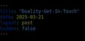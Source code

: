 ```yaml
---
title: "Duality-Get-In-Touch"
date: 2025-03-21
layout: post
hidden: false
---
```

<!DOCTYPE html>
<html lang="en">
<head>
    <meta charset="UTF-8">
    <meta name="viewport" content="width=device-width, initial-scale=1.0">
    <title>Contact Duality</title>
    <style>
        html, body {
            background-color: black;
            color: white;
            font-family: Arial, sans-serif;
            margin: 0;
            padding: 0;
            min-height: 100vh;
            display: flex;
            flex-direction: column;
        }

        .nav-buttons {
            position: fixed;
            top: 20px;
            right: 10%;
            z-index: 1000;
            display: flex;
            gap: 30px;
        }

        .nav-button {
            background-color: transparent;
            color: white;
            border: none;
            padding: 8px 0;
            font-size: 1rem;
            cursor: pointer;
            transition: all 0.3s ease;
            text-decoration: underline;
            text-decoration-color: #5ED464;
            text-decoration-thickness: 2px;
            text-underline-offset: 5px;
        }

        .nav-button:hover {
            color: #5ED464;
        }

        .contact-container {
            max-width: 600px;
            margin: 100px auto;
            padding: 0 20px;
        }

        .contact-title {
            font-size: 3rem;
            text-align: center;
            margin-bottom: 40px;
            font-family: "Times New Roman", Times, serif;
        }

        .contact-form {
            background-color: #222;
            padding: 40px;
            border-radius: 8px;
        }

        .form-group {
            margin-bottom: 20px;
        }

        .form-group label {
            display: block;
            margin-bottom: 5px;
            color: #ccc;
        }

        .form-group input,
        .form-group textarea {
            width: 100%;
            padding: 10px;
            background-color: #333;
            color: white;
            border: 1px solid #444;
            border-radius: 4px;
        }

        .submit-button {
            background-color: #5ED464;
            color: black;
            border: none;
            padding: 12px 20px;
            cursor: pointer;
            border-radius: 4px;
            font-weight: bold;
            width: 100%;
            transition: background-color 0.3s ease;
        }

        .submit-button:hover {
            background-color: #4BC054;
        }

        @media (max-width: 768px) {
            .nav-buttons {
                top: 10px;
                right: 5%;
            }

            .nav-button {
                font-size: 0.9rem;
            }

            .contact-title {
                font-size: 2.5rem;
            }

            .contact-container {
                margin: 70px auto;
            }
        }
    </style>
</head>
<body>
    <div class="nav-buttons">
        <button class="nav-button" onclick="window.location.href='https://glebrazgar.github.io/Duality/'">Home</button>
        <button class="nav-button" onclick="window.location.href='https://glebrazgar.github.io/Connectomics/'">Research</button>
    </div>

    <div class="contact-container">
        <div class="contact-title">Get in Touch</div>
        <form class="contact-form" id="contact-form">
            <div class="form-group">
                <label for="name">Name</label>
                <input type="text" id="name" name="name" required>
            </div>
            
            <div class="form-group">
                <label for="email">Email</label>
                <input type="email" id="email" name="email" required>
            </div>
            
            <div class="form-group">
                <label for="message">Message</label>
                <textarea id="message" name="message" rows="5" required></textarea>
            </div>
            
            <button type="submit" class="submit-button">Send Message</button>
        </form>
    </div>

    <script>
        document.getElementById('contact-form').addEventListener('submit', function(event) {
            event.preventDefault();
            alert('Thank you for your message! We will get back to you soon.');
            // Here you would typically add code to send the form data to a server
            // For now, we're just showing an alert
        });
    </script>
</body>
</html>